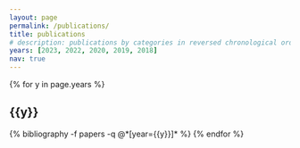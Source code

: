 ```yaml
---
layout: page
permalink: /publications/
title: publications
# description: publications by categories in reversed chronological order. generated by jekyll-scholar.
years: [2023, 2022, 2020, 2019, 2018]
nav: true
---
```


<div class="publications">

{% for y in page.years %}
  <h2 class="year">{{y}}</h2>
  {% bibliography -f papers -q @*[year={{y}}]* %}
{% endfor %}

</div>
